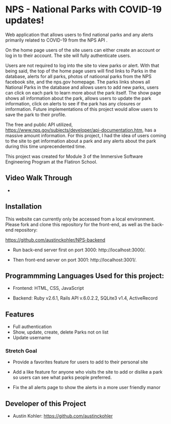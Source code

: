 # NPS - National Parks with COVID-19 updates! 

Web application that allows users to find national parks and any alerts primarily related to COVID-19 from the NPS API . 

On the home page users of the site users can either create an account or log in to their account. The site will fully authenticate users.

Users are not required to log into the site to view parks or alert. With that being said, the top of the home page users will find links to Parks in the database, alerts for all parks, photos of natioonal parks from the NPS facebook site, and the nps.gov homepage. The parks links shows all National Parks in the database and allows users to add new parks, users can click on each park to learn more about the park itself. The show page shows all information about the park, allows users to update the park information, click on alerts to see if the park has any closures or imformation.  Future implementations of this project would allow users to save the park to their profile.

The free and public API utilized, https://www.nps.gov/subjects/developer/api-documentation.htm, has a massive amount information. For this project, I had the idea of users coming to the site to get information about a park and any alerts about the park during this time unprecendented time. 

This project was created for Module 3 of the Immersive Software Engineering Program at the Flatiron School. 

## Video Walk Through

- 

## Installation
This website can currently only be accessed from a local environment. Please fork and clone this repository for the front-end, as well as the back-end repository:

https://github.com/austinckohler/NPS-backend 

-   Run back-end server first on port 3000: http://localhost:3000/.

-   Then front-end server on port 3001: http://localhost:3001/.

## Programmming Languages Used for this project:

-   Frontend: HTML, CSS, JavaScript

-   Backend: Ruby v2.6.1, Rails API v.6.0.2.2, SQLite3 v1.4, ActiveRecord

## Features

-   Full authentication
-   Show, update, create, delete Parks not on list
-   Update username


### Stretch Goal  

-   Provide a favorites feature for users to add to their personal site

-   Add a like feature for anyone who visits the site to add or dislike a park so users can see what parks people preferred. 

-   Fix the all alerts page to show the alerts in a more user friendly manor

## Developer of this Project

- Austin Kohler: https://github.com/austinckohler 
